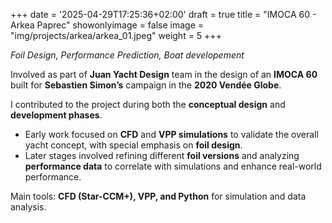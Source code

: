 +++
date = '2025-04-29T17:25:36+02:00'
draft = true
title = "IMOCA 60 - Arkea Paprec"
showonlyimage = false
image = "img/projects/arkea/arkea_01.jpeg"
weight = 5
+++

*Foil Design, Performance Prediction, Boat developement*

<!--more-->

Involved as part of **Juan Yacht Design** team in the design of an **IMOCA 60** built for **Sebastien Simon’s** campaign in the **2020 Vendée Globe**.

I contributed to the project during both the **conceptual design** and **development phases**.

*	Early work focused on **CFD** and **VPP simulations** to validate the overall yacht concept, with special emphasis on **foil design**.
*	Later stages involved refining different **foil versions** and analyzing **performance data** to correlate with simulations and enhance real-world performance.

Main tools: **CFD (Star-CCM+), VPP, and Python** for simulation and data analysis.

